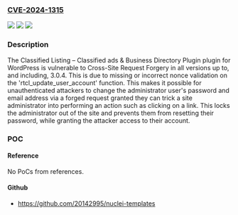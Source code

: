 ### [CVE-2024-1315](https://cve.mitre.org/cgi-bin/cvename.cgi?name=CVE-2024-1315)
![](https://img.shields.io/static/v1?label=Product&message=Classified%20Listing%20%E2%80%93%20Classified%20ads%20%26%20Business%20Directory%20Plugin&color=blue)
![](https://img.shields.io/static/v1?label=Version&message=*%3C%3D%203.0.4%20&color=brighgreen)
![](https://img.shields.io/static/v1?label=Vulnerability&message=CWE-352%20Cross-Site%20Request%20Forgery%20(CSRF)&color=brighgreen)

### Description

The Classified Listing – Classified ads & Business Directory Plugin plugin for WordPress is vulnerable to Cross-Site Request Forgery in all versions up to, and including, 3.0.4. This is due to missing or incorrect nonce validation on the 'rtcl_update_user_account' function. This makes it possible for unauthenticated attackers to change the administrator user's password and email address via a forged request granted they can trick a site administrator into performing an action such as clicking on a link. This locks the administrator out of the site and prevents them from resetting their password, while granting the attacker access to their account.

### POC

#### Reference
No PoCs from references.

#### Github
- https://github.com/20142995/nuclei-templates

